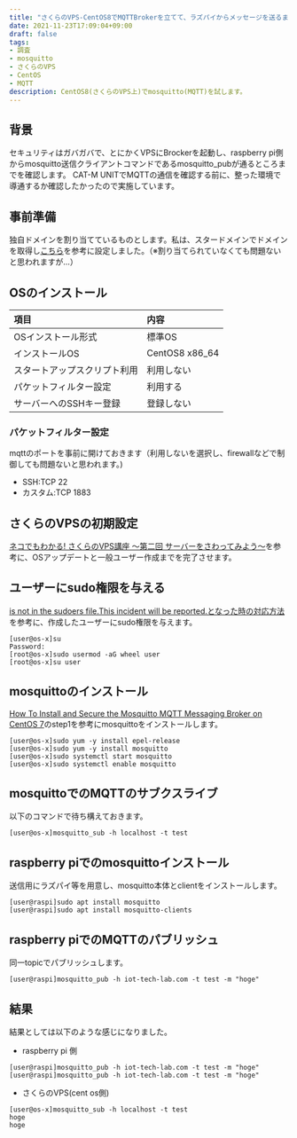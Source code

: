 ```yaml
---
title: "さくらのVPS-CentOS8でMQTTBrokerを立てて、ラズパイからメッセージを送るまでを試す"
date: 2021-11-23T17:09:04+09:00
draft: false
tags:
- 調査
- mosquitto
- さくらのVPS
- CentOS
- MQTT
description: CentOS8(さくらのVPS上)でmosquitto(MQTT)を試します。
---
```


## 背景

セキュリティはガバガバで、とにかくVPSにBrockerを起動し、raspberry pi側からmosquitto送信クライアントコマンドであるmosquitto_pubが通るところまでを確認します。
CAT-M UNITでMQTTの通信を確認する前に、整った環境で導通するか確認したかったので実施しています。

## 事前準備

独自ドメインを割り当てているものとします。私は、スタードメインでドメインを取得し[こちら](https://wada811.blogspot.com/2014/11/sakura-vps-domain-settings.html)を参考に設定しました。（※割り当てられていなくても問題ないと思われますが...）


## OSのインストール

| 項目 | 内容 |
|:---|:---|
|OSインストール形式|標準OS|
|インストールOS|CentOS8 x86_64|
|スタートアップスクリプト利用|利用しない|
|パケットフィルター設定|利用する|
|サーバーへのSSHキー登録|登録しない|

### パケットフィルター設定

mqttのポートを事前に開けておきます（利用しないを選択し、firewallなどで制御しても問題ないと思われます。)

* SSH:TCP 22
* カスタム:TCP 1883

## さくらのVPSの初期設定

[ネコでもわかる\! さくらのVPS講座 ～第二回 サーバーをさわってみよう～](https://knowledge.sakura.ad.jp/8218/?_gl=1*1g3eq4b*_gcl_aw*R0NMLjE2MzU2NTc3NDguQ2p3S0NBancydk9MQmhCUEVpd0FqRWVLOXRwYlNScDd4NGV3M2c4SG8yTTc0ZFYxdU5SaGdUbjNLY1V0QVMxX1kwZFlXNUVVaTdVQnR4b0NRYzBRQXZEX0J3RQ..&_ga=2.52038497.958675991.1637633108-928219423.1635598126&_gac=1.61556446.1635657749.CjwKCAjw2vOLBhBPEiwAjEeK9tpbSRp7x4ew3g8Ho2M74dV1uNRhgTn3KcUtAS1_Y0dYW5EUi7UBtxoCQc0QAvD_BwE)を参考に、OSアップデートと一般ユーザー作成までを完了させます。

## ユーザーにsudo権限を与える

[is not in the sudoers file.This incident will be reported.となった時の対応方法](https://qiita.com/ponsuke0531/items/2e30704be12f797e1c10)を参考に、作成したユーザーにsudo権限を与えます。

```
[user@os-x]su
Password:
[root@os-x]sudo usermod -aG wheel user
[root@os-x]su user
```

## mosquittoのインストール

[How To Install and Secure the Mosquitto MQTT Messaging Broker on CentOS 7](https://www.digitalocean.com/community/tutorials/how-to-install-and-secure-the-mosquitto-mqtt-messaging-broker-on-centos-7)のstep1を参考にmosquittoをインストールします。

```
[user@os-x]sudo yum -y install epel-release
[user@os-x]sudo yum -y install mosquitto
[user@os-x]sudo systemctl start mosquitto
[user@os-x]sudo systemctl enable mosquitto
```

## mosquittoでのMQTTのサブクスライブ

以下のコマンドで待ち構えておきます。

```
[user@os-x]mosquitto_sub -h localhost -t test
```

## raspberry piでのmosquittoインストール

送信用にラズパイ等を用意し、mosquitto本体とclientをインストールします。

```
[user@raspi]sudo apt install mosquitto
[user@raspi]sudo apt install mosquitto-clients
```

## raspberry piでのMQTTのパブリッシュ

同一topicでパブリッシュします。

```
[user@raspi]mosquitto_pub -h iot-tech-lab.com -t test -m "hoge"
```

## 結果

結果としては以下のような感じになりました。

* raspberry pi 側

```
[user@raspi]mosquitto_pub -h iot-tech-lab.com -t test -m "hoge"
[user@raspi]mosquitto_pub -h iot-tech-lab.com -t test -m "hoge"
```

* さくらのVPS(cent os側)

```
[user@os-x]mosquitto_sub -h localhost -t test
hoge
hoge
```





